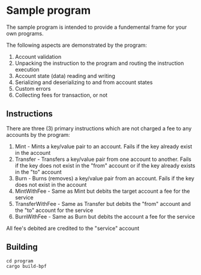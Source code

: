 # Sample program
The sample program is intended to provide a fundemental frame for your own programs.

The following aspects are demonstrated by the program:
1. Account validation
2. Unpacking the instruction to the program and routing the instruction execution
3. Account state (data) reading and writing
4. Serializing and deserializing to and from account states
5. Custom errors
6. Collecting fees for transaction, or not

## Instructions
There are three (3) primary instructions which are not charged a fee to any accounts by the program:
1. Mint - Mints a key/value pair to an account. Fails if the key already exist in the account
2. Transfer - Transfers a key/value pair from one account to another. Fails if the key does not exist in the "from" account or if the key already exists in the "to" account
3. Burn - Burns (removes) a key/value pair from an account. Fails if the key does not exist in the account
4. MintWithFee - Same as Mint but debits the target account a fee for the service
5. TransferWithFee - Same as Transfer but debits the "from" account and the "to" account for the service
6. BurnWithFee - Same as Burn but debits the account a fee for the service

All fee's debited are credited to the "service" account

## Building
```
cd program
cargo build-bpf
```
